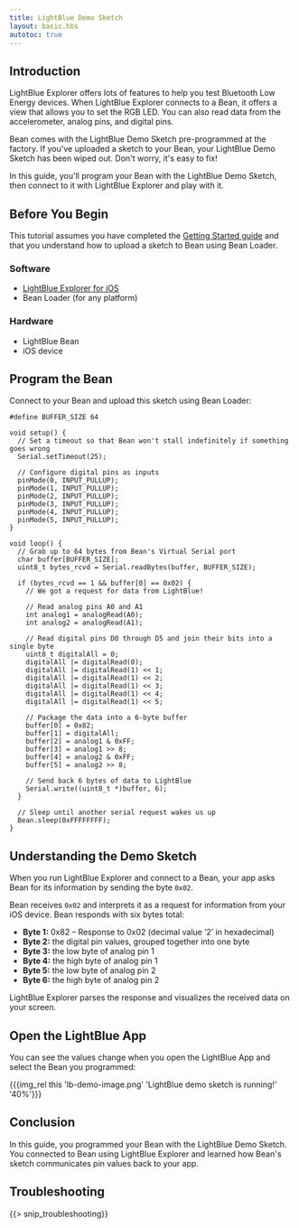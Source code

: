 ```yaml
---
title: LightBlue Demo Sketch
layout: basic.hbs
autotoc: true
---
```


## Introduction

LightBlue Explorer offers lots of features to help you test Bluetooth Low Energy devices. When LightBlue Explorer connects to a Bean, it offers a view that allows you to set the RGB LED. You can also read data from the accelerometer, analog pins, and digital pins.

Bean comes with the LightBlue Demo Sketch pre-programmed at the factory. If you've uploaded a sketch to your Bean, your LightBlue Demo Sketch has been wiped out. Don't worry, it's easy to fix!

In this guide, you'll program your Bean with the LightBlue Demo Sketch, then connect to it with LightBlue Explorer and play with it.

## Before You Begin

This tutorial assumes you have completed the [Getting Started guide](../../getting-started/intro/) and that you understand how to upload a sketch to Bean using Bean Loader.

### Software

* [LightBlue Explorer for iOS](https://itunes.apple.com/us/app/lightblue-explorer-bluetooth/id557428110?mt=8)
* Bean Loader (for any platform)

### Hardware

* LightBlue Bean
* iOS device

## Program the Bean

Connect to your Bean and upload this sketch using Bean Loader:

```
#define BUFFER_SIZE 64

void setup() {
  // Set a timeout so that Bean won't stall indefinitely if something goes wrong
  Serial.setTimeout(25);

  // Configure digital pins as inputs
  pinMode(0, INPUT_PULLUP);
  pinMode(1, INPUT_PULLUP);
  pinMode(2, INPUT_PULLUP);
  pinMode(3, INPUT_PULLUP);
  pinMode(4, INPUT_PULLUP);
  pinMode(5, INPUT_PULLUP);
}

void loop() {
  // Grab up to 64 bytes from Bean's Virtual Serial port
  char buffer[BUFFER_SIZE];
  uint8_t bytes_rcvd = Serial.readBytes(buffer, BUFFER_SIZE);

  if (bytes_rcvd == 1 && buffer[0] == 0x02) {
    // We got a request for data from LightBlue!

    // Read analog pins A0 and A1
    int analog1 = analogRead(A0);
    int analog2 = analogRead(A1);

    // Read digital pins D0 through D5 and join their bits into a single byte
    uint8_t digitalAll = 0;
    digitalAll |= digitalRead(0);
    digitalAll |= digitalRead(1) << 1;
    digitalAll |= digitalRead(1) << 2;
    digitalAll |= digitalRead(1) << 3;
    digitalAll |= digitalRead(1) << 4;
    digitalAll |= digitalRead(1) << 5;

    // Package the data into a 6-byte buffer
    buffer[0] = 0x82;
    buffer[1] = digitalAll;
    buffer[2] = analog1 & 0xFF;
    buffer[3] = analog1 >> 8;
    buffer[4] = analog2 & 0xFF;
    buffer[5] = analog2 >> 8;

    // Send back 6 bytes of data to LightBlue
    Serial.write((uint8_t *)buffer, 6);
  }

  // Sleep until another serial request wakes us up
  Bean.sleep(0xFFFFFFFF);
}
```

## Understanding the Demo Sketch

When you run LightBlue Explorer and connect to a Bean, your app asks Bean for its information by sending the byte `0x02`.

Bean receives `0x02` and interprets it as a request for information from your iOS device. Bean responds with six bytes total:

* **Byte 1:** 0x82 – Response to 0x02 (decimal value ‘2’ in hexadecimal)
* **Byte 2:** the digital pin values, grouped together into one byte
* **Byte 3:** the low byte of analog pin 1
* **Byte 4:** the high byte of analog pin 1
* **Byte 5:** the low byte of analog pin 2
* **Byte 6:** the high byte of analog pin 2

LightBlue Explorer parses the response and visualizes the received data on your screen.

## Open the LightBlue App

You can see the values change when you open the LightBlue App and select the Bean you programmed: 

{{{img_rel this 'lb-demo-image.png' 'LightBlue demo sketch is running!' '40%'}}}

## Conclusion

In this guide, you programmed your Bean with the LightBlue Demo Sketch. You connected to Bean using LightBlue Explorer and learned how Bean's sketch communicates pin values back to your app.

## Troubleshooting

{{> snip_troubleshooting}}
